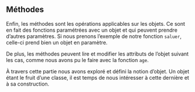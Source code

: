 ## Méthodes

Enfin, les méthodes sont les opérations applicables sur les objets. Ce sont en fait des fonctions paramétrées avec un objet et qui peuvent prendre d’autres paramètres. Si nous prenons l’exemple de notre fonction `saluer`, celle-ci prend bien un objet en paramètre.

De plus, les méthodes peuvent lire et modifier les attributs de l’objet suivant les cas, comme nous avons pu le faire avec la fonction `age`.

À travers cette partie nous avons exploré et défini la notion d’objet. Un objet étant le fruit d’une classe, il est temps de nous intéresser à cette dernière et à sa construction.
